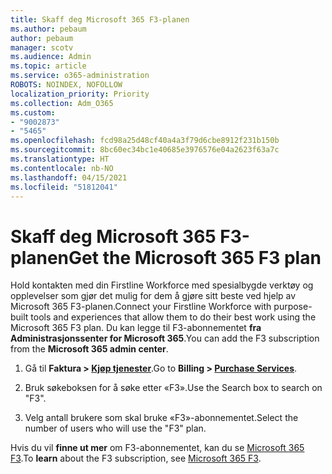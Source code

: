 ```yaml
---
title: Skaff deg Microsoft 365 F3-planen
ms.author: pebaum
author: pebaum
manager: scotv
ms.audience: Admin
ms.topic: article
ms.service: o365-administration
ROBOTS: NOINDEX, NOFOLLOW
localization_priority: Priority
ms.collection: Adm_O365
ms.custom:
- "9002873"
- "5465"
ms.openlocfilehash: fcd98a25d48cf40a4a3f79d6cbe8912f231b150b
ms.sourcegitcommit: 8bc60ec34bc1e40685e3976576e04a2623f63a7c
ms.translationtype: HT
ms.contentlocale: nb-NO
ms.lasthandoff: 04/15/2021
ms.locfileid: "51812041"
---
```

# <a name="get-the-microsoft-365-f3-plan"></a><span data-ttu-id="f5c27-102">Skaff deg Microsoft 365 F3-planen</span><span class="sxs-lookup"><span data-stu-id="f5c27-102">Get the Microsoft 365 F3 plan</span></span>

<span data-ttu-id="f5c27-103">Hold kontakten med din Firstline Workforce med spesialbygde verktøy og opplevelser som gjør det mulig for dem å gjøre sitt beste ved hjelp av Microsoft 365 F3-planen.</span><span class="sxs-lookup"><span data-stu-id="f5c27-103">Connect your Firstline Workforce with purpose-built tools and experiences that allow them to do their best work using the Microsoft 365 F3 plan.</span></span> <span data-ttu-id="f5c27-104">Du kan legge til F3-abonnementet **fra Administrasjonssenter for Microsoft 365**.</span><span class="sxs-lookup"><span data-stu-id="f5c27-104">You can add the F3 subscription from the **Microsoft 365 admin center**.</span></span>

1. <span data-ttu-id="f5c27-105">Gå til **Faktura > [Kjøp tjenester](https://go.microsoft.com/fwlink/p/?linkid=868433)**.</span><span class="sxs-lookup"><span data-stu-id="f5c27-105">Go to **Billing > [Purchase Services](https://go.microsoft.com/fwlink/p/?linkid=868433)**.</span></span>

2. <span data-ttu-id="f5c27-106">Bruk søkeboksen for å søke etter «F3».</span><span class="sxs-lookup"><span data-stu-id="f5c27-106">Use the Search box to search on "F3".</span></span>

3. <span data-ttu-id="f5c27-107">Velg antall brukere som skal bruke «F3»-abonnementet.</span><span class="sxs-lookup"><span data-stu-id="f5c27-107">Select the number of users who will use the "F3" plan.</span></span>

<span data-ttu-id="f5c27-108">Hvis du vil **finne ut mer** om F3-abonnementet, kan du se [Microsoft 365 F3](https://www.microsoft.com/microsoft-365/microsoft-365-enterprise-f3?activetab=pivot%3aoverviewtab).</span><span class="sxs-lookup"><span data-stu-id="f5c27-108">To **learn** about the F3 subscription, see [Microsoft 365 F3](https://www.microsoft.com/microsoft-365/microsoft-365-enterprise-f3?activetab=pivot%3aoverviewtab).</span></span>

